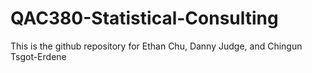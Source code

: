 # QAC380-Statistical-Consulting
This is the github repository for Ethan Chu, Danny Judge, and Chingun Tsgot-Erdene
